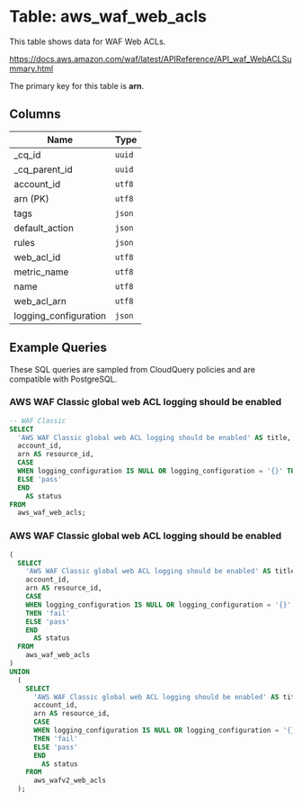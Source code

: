 # Table: aws_waf_web_acls

This table shows data for WAF Web ACLs.

https://docs.aws.amazon.com/waf/latest/APIReference/API_waf_WebACLSummary.html

The primary key for this table is **arn**.

## Columns

| Name          | Type          |
| ------------- | ------------- |
|_cq_id|`uuid`|
|_cq_parent_id|`uuid`|
|account_id|`utf8`|
|arn (PK)|`utf8`|
|tags|`json`|
|default_action|`json`|
|rules|`json`|
|web_acl_id|`utf8`|
|metric_name|`utf8`|
|name|`utf8`|
|web_acl_arn|`utf8`|
|logging_configuration|`json`|

## Example Queries

These SQL queries are sampled from CloudQuery policies and are compatible with PostgreSQL.

### AWS WAF Classic global web ACL logging should be enabled

```sql
-- WAF Classic
SELECT
  'AWS WAF Classic global web ACL logging should be enabled' AS title,
  account_id,
  arn AS resource_id,
  CASE
  WHEN logging_configuration IS NULL OR logging_configuration = '{}' THEN 'fail'
  ELSE 'pass'
  END
    AS status
FROM
  aws_waf_web_acls;
```

### AWS WAF Classic global web ACL logging should be enabled

```sql
(
  SELECT
    'AWS WAF Classic global web ACL logging should be enabled' AS title,
    account_id,
    arn AS resource_id,
    CASE
    WHEN logging_configuration IS NULL OR logging_configuration = '{}'
    THEN 'fail'
    ELSE 'pass'
    END
      AS status
  FROM
    aws_waf_web_acls
)
UNION
  (
    SELECT
      'AWS WAF Classic global web ACL logging should be enabled' AS title,
      account_id,
      arn AS resource_id,
      CASE
      WHEN logging_configuration IS NULL OR logging_configuration = '{}'
      THEN 'fail'
      ELSE 'pass'
      END
        AS status
    FROM
      aws_wafv2_web_acls
  );
```



